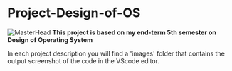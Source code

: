 # Project-Design-of-OS
![MasterHead](https://lms.adanisaksham.com/webservice/pluginfile.php/20986/course/overviewfiles/Operating%20system.gif?token=4b110668daa7729b0aca9cf984627e3a)
**This project is based on my end-term 5th semester on Design of Operating System**

In each project description you will find a 'images' folder that contains the output screenshot of the code in the VScode editor.
